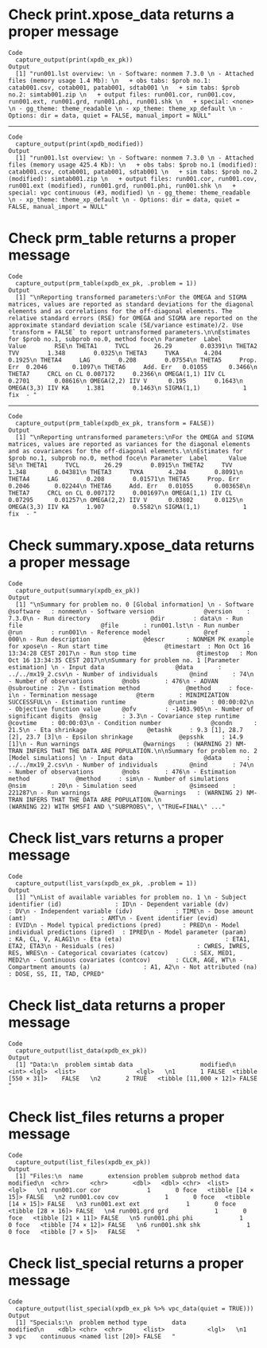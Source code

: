 # Check print.xpose_data returns a proper message

    Code
      capture_output(print(xpdb_ex_pk))
    Output
      [1] "run001.lst overview: \n - Software: nonmem 7.3.0 \n - Attached files (memory usage 1.4 Mb): \n   + obs tabs: $prob no.1: catab001.csv, cotab001, patab001, sdtab001 \n   + sim tabs: $prob no.2: simtab001.zip \n   + output files: run001.cor, run001.cov, run001.ext, run001.grd, run001.phi, run001.shk \n   + special: <none> \n - gg_theme: theme_readable \n - xp_theme: theme_xp_default \n - Options: dir = data, quiet = FALSE, manual_import = NULL"

---

    Code
      capture_output(print(xpdb_modified))
    Output
      [1] "run001.lst overview: \n - Software: nonmem 7.3.0 \n - Attached files (memory usage 425.4 Kb): \n   + obs tabs: $prob no.1 (modified): catab001.csv, cotab001, patab001, sdtab001 \n   + sim tabs: $prob no.2 (modified): simtab001.zip \n   + output files: run001.cor, run001.cov, run001.ext (modified), run001.grd, run001.phi, run001.shk \n   + special: vpc continuous (#3, modified) \n - gg_theme: theme_readable \n - xp_theme: theme_xp_default \n - Options: dir = data, quiet = FALSE, manual_import = NULL"

# Check prm_table returns a proper message

    Code
      capture_output(prm_table(xpdb_ex_pk, .problem = 1))
    Output
      [1] "\nReporting transformed parameters:\nFor the OMEGA and SIGMA matrices, values are reported as standard deviations for the diagonal elements and as correlations for the off-diagonal elements. The relative standard errors (RSE) for OMEGA and SIGMA are reported on the approximate standard deviation scale (SE/variance estimate)/2. Use `transform = FALSE` to report untransformed parameters.\n\nEstimates for $prob no.1, subprob no.0, method foce\n Parameter  Label      Value        RSE\n THETA1     TVCL       26.29        0.03391\n THETA2     TVV        1.348        0.0325\n THETA3     TVKA       4.204        0.1925\n THETA4     LAG        0.208        0.07554\n THETA5     Prop. Err  0.2046       0.1097\n THETA6     Add. Err   0.01055      0.3466\n THETA7     CRCL on CL 0.007172     0.2366\n OMEGA(1,1) IIV CL     0.2701       0.08616\n OMEGA(2,2) IIV V      0.195        0.1643\n OMEGA(3,3) IIV KA     1.381        0.1463\n SIGMA(1,1)            1        fix  - "

---

    Code
      capture_output(prm_table(xpdb_ex_pk, transform = FALSE))
    Output
      [1] "\nReporting untransformed parameters:\nFor the OMEGA and SIGMA matrices, values are reported as variances for the diagonal elements and as covariances for the off-diagonal elements.\n\nEstimates for $prob no.1, subprob no.0, method foce\n Parameter  Label      Value        SE\n THETA1     TVCL       26.29        0.8915\n THETA2     TVV        1.348        0.04381\n THETA3     TVKA       4.204        0.8091\n THETA4     LAG        0.208        0.01571\n THETA5     Prop. Err  0.2046       0.02244\n THETA6     Add. Err   0.01055      0.003658\n THETA7     CRCL on CL 0.007172     0.001697\n OMEGA(1,1) IIV CL     0.07295      0.01257\n OMEGA(2,2) IIV V      0.03802      0.0125\n OMEGA(3,3) IIV KA     1.907        0.5582\n SIGMA(1,1)            1        fix  - "

# Check summary.xpose_data returns a proper message

    Code
      capture_output(summary(xpdb_ex_pk))
    Output
      [1] "\nSummary for problem no. 0 [Global information] \n - Software                      @software   : nonmem\n - Software version              @version    : 7.3.0\n - Run directory                 @dir        : data\n - Run file                      @file       : run001.lst\n - Run number                    @run        : run001\n - Reference model               @ref        : 000\n - Run description               @descr      : NONMEM PK example for xpose\n - Run start time                @timestart  : Mon Oct 16 13:34:28 CEST 2017\n - Run stop time                 @timestop   : Mon Oct 16 13:34:35 CEST 2017\n\nSummary for problem no. 1 [Parameter estimation] \n - Input data                    @data       : ../../mx19_2.csv\n - Number of individuals         @nind       : 74\n - Number of observations        @nobs       : 476\n - ADVAN                         @subroutine : 2\n - Estimation method             @method     : foce-i\n - Termination message           @term       : MINIMIZATION SUCCESSFUL\n - Estimation runtime            @runtime    : 00:00:02\n - Objective function value      @ofv        : -1403.905\n - Number of significant digits  @nsig       : 3.3\n - Covariance step runtime       @covtime    : 00:00:03\n - Condition number              @condn      : 21.5\n - Eta shrinkage                 @etashk     : 9.3 [1], 28.7 [2], 23.7 [3]\n - Epsilon shrinkage             @epsshk     : 14.9 [1]\n - Run warnings                  @warnings   : (WARNING 2) NM-TRAN INFERS THAT THE DATA ARE POPULATION.\n\nSummary for problem no. 2 [Model simulations] \n - Input data                    @data       : ../../mx19_2.csv\n - Number of individuals         @nind       : 74\n - Number of observations        @nobs       : 476\n - Estimation method             @method     : sim\n - Number of simulations         @nsim       : 20\n - Simulation seed               @simseed    : 221287\n - Run warnings                  @warnings   : (WARNING 2) NM-TRAN INFERS THAT THE DATA ARE POPULATION.\n                                               (WARNING 22) WITH $MSFI AND \"SUBPROBS\", \"TRUE=FINAL\" ..."

# Check list_vars returns a proper message

    Code
      capture_output(list_vars(xpdb_ex_pk, .problem = 1))
    Output
      [1] "\nList of available variables for problem no. 1 \n - Subject identifier (id)               : ID\n - Dependent variable (dv)               : DV\n - Independent variable (idv)            : TIME\n - Dose amount (amt)                     : AMT\n - Event identifier (evid)               : EVID\n - Model typical predictions (pred)      : PRED\n - Model individual predictions (ipred)  : IPRED\n - Model parameter (param)               : KA, CL, V, ALAG1\n - Eta (eta)                             : ETA1, ETA2, ETA3\n - Residuals (res)                       : CWRES, IWRES, RES, WRES\n - Categorical covariates (catcov)       : SEX, MED1, MED2\n - Continuous covariates (contcov)       : CLCR, AGE, WT\n - Compartment amounts (a)               : A1, A2\n - Not attributed (na)                   : DOSE, SS, II, TAD, CPRED"

# Check list_data returns a proper message

    Code
      capture_output(list_data(xpdb_ex_pk))
    Output
      [1] "Data:\n  problem simtab data                   modified\n    <int> <lgl>  <list>                 <lgl>   \n1       1 FALSE  <tibble [550 × 31]>    FALSE   \n2       2 TRUE   <tibble [11,000 × 12]> FALSE   "

# Check list_files returns a proper message

    Code
      capture_output(list_files(xpdb_ex_pk))
    Output
      [1] "Files:\n  name       extension problem subprob method data               modified\n  <chr>      <chr>       <dbl>   <dbl> <chr>  <list>             <lgl>   \n1 run001.cor cor             1       0 foce   <tibble [14 × 15]> FALSE   \n2 run001.cov cov             1       0 foce   <tibble [14 × 15]> FALSE   \n3 run001.ext ext             1       0 foce   <tibble [28 × 16]> FALSE   \n4 run001.grd grd             1       0 foce   <tibble [21 × 11]> FALSE   \n5 run001.phi phi             1       0 foce   <tibble [74 × 12]> FALSE   \n6 run001.shk shk             1       0 foce   <tibble [7 × 5]>   FALSE   "

# Check list_special returns a proper message

    Code
      capture_output(list_special(xpdb_ex_pk %>% vpc_data(quiet = TRUE)))
    Output
      [1] "Specials:\n  problem method type       data              modified\n    <dbl> <chr>  <chr>      <list>            <lgl>   \n1       3 vpc    continuous <named list [20]> FALSE   "

